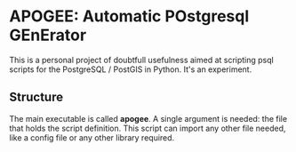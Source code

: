 # APOGEE: Automatic POstgresql GEnErator

This is a personal project of doubtfull usefulness aimed at scripting psql scripts for the PostgreSQL / PostGIS in Python. It's an experiment.

## Structure

The main executable is called __apogee__. A single argument is needed: the file that holds the script definition. This script can import any other file needed, like a config file or any other library required.

